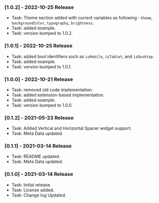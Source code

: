### [1.0.2] - 2022-10-25 Release
* Task: Theme section added with current variables as following : `theme`, `backgroundColor`, `typography`, `brightness`.
* Task: added example.
* Task: version bumped to 1.0.2.
### [1.0.1] - 2022-10-25 Release
* Task: added bool identifiers such as `isMobile`, `isTablet`, and `isDesktop`.
* Task: added example.
* Task: version bumped to 1.0.1.

### [1.0.0] - 2022-10-21 Release
* Task: removed old code implementation.
* Task: added extension-based implementation.
* Task: added example.
* Task: version bumped to 1.0.0.

### [0.1.2] - 2021-05-23 Release
* Task: Added Vertical and Horizontal Spacer widget support.
* Task: Meta Data updated.

### [0.1.1] - 2021-03-14 Release
* Task: README updated.
* Task: Meta Data updated.

### [0.1.0] - 2021-03-14 Release
* Task: Initial release.
* Task: License added.
* Task: Change log Updated.

